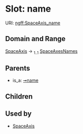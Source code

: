 
# Slot: name



URI: [ngff:SpaceAxis_name](https://w3id.org/ome/ngff/SpaceAxis_name)


## Domain and Range

[SpaceAxis](SpaceAxis.md) &#8594;  <sub>1..1</sub> [SpaceAxesNames](SpaceAxesNames.md)

## Parents

 *  is_a: [➞name](axis__name.md)

## Children


## Used by

 * [SpaceAxis](SpaceAxis.md)
